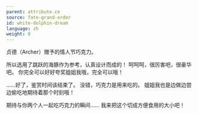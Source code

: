 ```yaml
---
parent: attribute.ce
source: fate-grand-order
id: white-dolphin-dream
language: zh
weight: 0
---
```


贞德（Archer）赠予的情人节巧克力。

所以选用了跳跃的海豚作为参考，认真设计而成的！
呵呵呵，很厉害吧，很豪华吧。
你完全可以好好夸奖姐姐我哦，完全可以哦！

……好了，鉴赏时间该结束了。
没错，巧克力是用来吃的。
姐姐我也是边做边尝边偷吃地期待着那个时刻哦！

期待与你两个人一起吃巧克力的瞬间……
我来把这个切成方便食用的大小吧！
